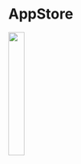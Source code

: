 # AppStore

<img src="https://user-images.githubusercontent.com/72177982/120498583-b5a58880-c395-11eb-8811-cdd3438abea2.jpg" width="25%">
